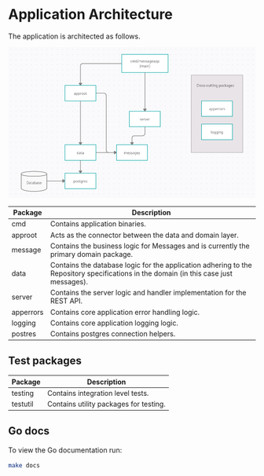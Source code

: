 # Application Architecture

The application is architected as follows.

![Application Architecture](images/arch.png)

| Package | Description |
| ------- | ----------- |
| cmd  | Contains application binaries. |
| approot | Acts as the connector between the data and domain layer. |
| message | Contains the business logic for Messages and is currently the primary domain package. |
| data | Contains the database logic for the application adhering to the Repository specifications in the domain (in this case just messages). |
| server | Contains the server logic and handler implementation for the REST API. |
| apperrors | Contains core application error handling logic. |
| logging | Contains core application logging logic. |
| postres | Contains postgres connection helpers. |

## Test packages

| Package | Description |
| ------- | ----------- |
| testing | Contains integration level tests. |
| testutil | Contains utility packages for testing. |


## Go docs

To view the Go documentation run:

```bash
make docs
```